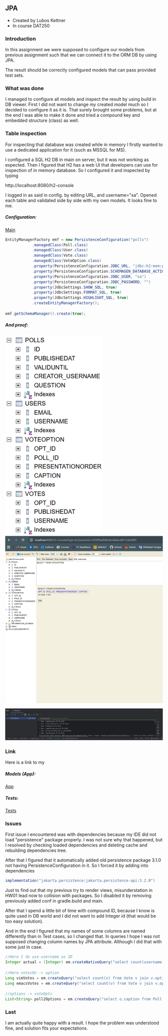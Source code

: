 ## JPA

- Created by Lubos Kettner
- In course DAT250

### Introduction

In this assignment we were supposed to
configure our models from previous assignment
such that we can connect it to the ORM DB
by using JPA.

The result should be correctly configured
models that can pass provided test sets.

### What was done

I managed to configure all models and
inspect the result by using build in 
DB viewer. First I did not want to change
my created model much so I decided to 
configure it as it is. That surely brought
some problems, but at the end I was able to
make it done and tried a compound key and
embedded structure (class) as well.

### Table inspection

For inspecting that database was created
while in memory I firstly wanted to
use a dedicated application for it
(such as MSSQL for MS). 

I configured a SQL H2 DB in main on server,
but it was not working as expected.
Then I figured that H2 has a web UI
that developers can use for inspection
of in memory database. So I configured it 
and inspected by typing

http://localhost:8080/h2-console

I logged in as said in config. by editing URL, and username="sa".
Opened each table and validated side by side
with my own models. It looks fine to me.

##### Configuration:

[Main](https://github.com/kettner25/DAT250/blob/main/demo1/src/main/java/com/example/demo/Demo1Application.java)
````java
EntityManagerFactory emf = new PersistenceConfiguration("polls")
            .managedClass(Poll.class)
            .managedClass(User.class)
            .managedClass(Vote.class)
            .managedClass(VoteOption.class)
            .property(PersistenceConfiguration.JDBC_URL, "jdbc:h2:mem:polls")
            .property(PersistenceConfiguration.SCHEMAGEN_DATABASE_ACTION, "drop-and-create")
            .property(PersistenceConfiguration.JDBC_USER, "sa")
            .property(PersistenceConfiguration.JDBC_PASSWORD, "")
            .property(JdbcSettings.SHOW_SQL, true)
            .property(JdbcSettings.FORMAT_SQL, true)
            .property(JdbcSettings.HIGHLIGHT_SQL, true)
            .createEntityManagerFactory();

emf.getSchemaManager().create(true);
````

##### And proof:

![alt text](https://raw.githubusercontent.com/kettner25/DAT250/refs/heads/main/04-JPA/Tables.png)
![alt text](https://raw.githubusercontent.com/kettner25/DAT250/refs/heads/main/04-JPA/View.png)

![alt text](https://raw.githubusercontent.com/kettner25/DAT250/refs/heads/main/04-JPA/Test-passing.png)

### Link

Here is a link to my 
##### Models (App):
[App](https://github.com/kettner25/DAT250/tree/main/demo1/src/main/java/com/example/demo)

##### Tests:
[Tests](https://github.com/kettner25/DAT250/tree/main/demo1/src/test/java/com/example/demo/jpa/polls)

### Issues

First issue I encountered was with dependencies
because my IDE did not load "persistence" package
properly. I was not sure why that happened, but 
I resolved by checking loaded dependencies and 
deleting cache and rebuilding dependencies tree.

After that I figured that it automatically added
old persistence package 3.1.0 not having PersistenceConfiguration
in it. So I forced it by adding into dependencies

````gradle
implementation("jakarta.persistence:jakarta.persistence-api:3.2.0")
````

Just to find out that my previous try to
render views, misunderstation in HW01
lead now to collision with packages. So I
disabled it by removing previously added conf
in gradle.build and main.


After that I spend a little bit of time
with compound ID, because I know is
quite used in DB world and I did not 
want to add Integer id (that would be too
easy solution).

And in the end I figured that my names
of some columns are named differently than
in Test cases, so I changed that. In queries
I hope I was not supposed changing column 
names by JPA attribute. Although I did that
with some just in case.

````java
//Here I do use username as ID
Integer actual = (Integer) em.createNativeQuery("select count(username) from users", Integer.class).getSingleResult();

//Here votesOn -> option
Long vimVotes = em.createQuery("select count(v) from Vote v join v.option as o join o.poll as p join p.creator u where u.email = :mail and o.presentationOrder = :order", Long.class).setParameter("mail", "alice@online.com").setParameter("order", 0).getSingleResult();
Long emacsVotes = em.createQuery("select count(v) from Vote v join v.option as o join o.poll as p join p.creator u where u.email = :mail and o.presentationOrder = :order", Long.class).setParameter("mail", "alice@online.com").setParameter("order", 1).getSingleResult();

//options -> voteOpts
List<String> poll2Options = em.createQuery("select o.caption from Poll p join p.voteOpts o join p.creator u where u.email = :mail order by o.presentationOrder", String.class).setParameter("mail", "eve@mail.org").getResultList();
````

### Last

I am actually quite happy with a result.
I hope the problem was understood fine,
and solution fits your expectations.